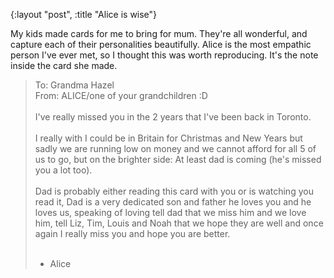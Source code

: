 {:layout "post", :title "Alice is wise"}

My kids made cards for me to bring for mum. They're all wonderful, and capture each of their personalities beautifully. Alice is the most empathic person I've ever met, so I thought this was worth reproducing. It's the note inside the card she made.

> To: Grandma Hazel<br/>
> From: ALICE/one of your grandchildren :D<br/><br/>
> I've really missed you in the 2 years that I've been back in Toronto.<br/><br/>
> I really with I could be in Britain for Christmas and New Years but sadly we are running low on money and we cannot afford for all 5 of us to go, but on the brighter side: At least dad is coming (he's missed you a lot too).<br/><br/>
> Dad is probably either reading this card with you or is watching you read it, Dad is a very dedicated son and father he loves you and he loves us, speaking of loving tell dad that we miss him and we love him, tell Liz, Tim, Louis and Noah that we hope they are well and once again I really miss you and hope you are better.<br/><br/>
> - Alice
